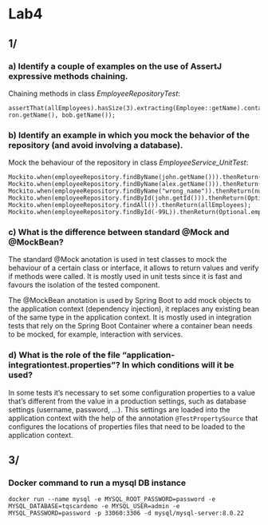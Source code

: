 # Lab4

## **1/**

### **a)** Identify a couple of examples on the use of AssertJ expressive methods chaining.

Chaining methods in class *EmployeeRepositoryTest*:

```
assertThat(allEmployees).hasSize(3).extracting(Employee::getName).containsOnly(alex.getName(), ron.getName(), bob.getName());
```

### **b)** Identify an example in which you mock the behavior of the repository (and avoid involving a database).

Mock the behaviour of the repository in class *EmployeeService_UnitTest*:

```
Mockito.when(employeeRepository.findByName(john.getName())).thenReturn(john);
Mockito.when(employeeRepository.findByName(alex.getName())).thenReturn(alex);
Mockito.when(employeeRepository.findByName("wrong_name")).thenReturn(null);
Mockito.when(employeeRepository.findById(john.getId())).thenReturn(Optional.of(john));
Mockito.when(employeeRepository.findAll()).thenReturn(allEmployees);
Mockito.when(employeeRepository.findById(-99L)).thenReturn(Optional.empty());
```

### **c)** What is the difference between standard @Mock and @MockBean?

The standard @Mock anotation is used in test classes to mock the behaviour of a certain class or interface, it allows to return values and verify if methods were called. It is mostly used in unit tests since it is fast and favours the isolation of the tested component.

The @MockBean anotation is used by Spring Boot to add mock objects to the application context (dependency injection), it replaces any existing bean of the same type in the application context. It is mostly used in integration tests that rely on the Spring Boot Container where a container bean needs to be mocked, for example, interaction with services.

### **d)** What is the role of the file “application-integrationtest.properties”? In which conditions will it be used?

In some tests it’s necessary to set some configuration properties to a value that’s different from the value in a production settings, such as database settings (username, password, ...). This settings are loaded into the application context with the help of the annotation `@TestPropertySource` that configures the locations of properties files that need to be loaded to the application context. 

## **3/**

### Docker command to run a mysql DB instance

```
docker run --name mysql -e MYSQL_ROOT_PASSWORD=password -e MYSQL_DATABASE=tqscardemo -e MYSQL_USER=admin -e MYSQL_PASSWORD=password -p 33060:3306 -d mysql/mysql-server:8.0.22
```

